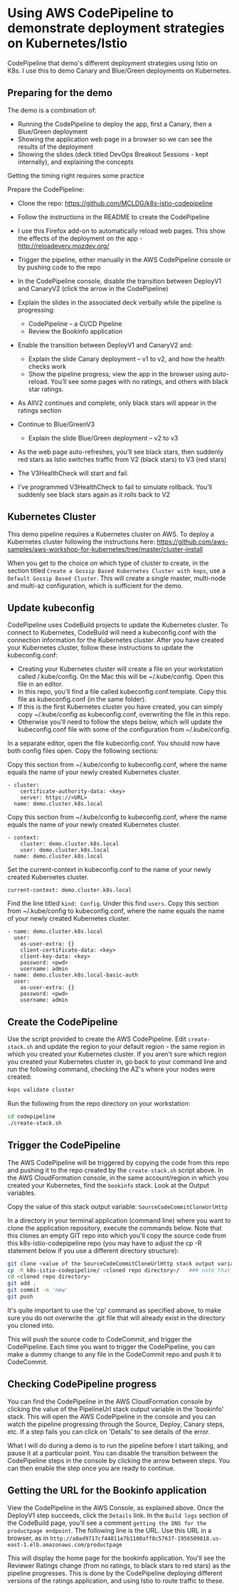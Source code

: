 # Using AWS CodePipeline to demonstrate deployment strategies on Kubernetes/Istio
CodePipeline that demo's different deployment strategies using Istio on K8s. I use this to demo Canary and Blue/Green
deployments on Kubernetes.

## Preparing for the demo
The demo is a combination of:
* Running the CodePipeline to deploy the app, first a Canary, then a Blue/Green deployment
* Showing the application web page in a browser so we can see the results of the deployment
* Showing the slides (deck titled DevOps Breakout Sessions - kept internally), and explaining the concepts

Getting the timing right requires some practice

Prepare the CodePipeline:
* Clone the repo: https://github.com/MCLDG/k8s-istio-codepipeline
* Follow the instructions in the README to create the CodePipeline

* I use this Firefox add-on to automatically reload web pages. This show the effects of the deployment on the app - http://reloadevery.mozdev.org/
* Trigger the pipeline, either manually in the AWS CodePipeline console or by pushing code to the repo
* In the CodePipeline console, disable the transition between DeployV1 and CanaryV2 (click the arrow in the CodePipeline)
* Explain the slides in the associated deck verbally while the pipeline is progressing: 
    * CodePipeline – a CI/CD Pipeline
    * Review the Bookinfo application
* Enable the transition between DeployV1 and CanaryV2 and:
    * Explain the slide Canary deployment – v1 to v2, and how the health checks work
    * Show the pipeline progress; view the app in the browser using auto-reload. You’ll see some pages with no ratings, and others with black star ratings. 
* As AllV2 continues and complete, only black stars will appear in the ratings section
* Continue to Blue/GreenV3
    * Explain the slide Blue/Green deployment – v2 to v3
* As the web page auto-refreshes, you’ll see black stars, then suddenly red stars as Istio switches traffic from V2 (black stars) to V3 (red stars)
* The V3HealthCheck will start and fail.
* I’ve programmed V3HealthCheck to fail to simulate rollback. You’ll suddenly see black stars again as it rolls back to V2

## Kubernetes Cluster
This demo pipeline requires a Kubernetes cluster on AWS. To deploy a Kubernetes cluster following the
instructions here: https://github.com/aws-samples/aws-workshop-for-kubernetes/tree/master/cluster-install

When you get to the choice on which type of cluster to create, in the section titled `Create a Gossip Based Kubernetes Cluster with kops`,
use a `Default Gossip Based Cluster`. This will create a single master, multi-node and multi-az configuration, which
is sufficient for the demo.

## Update kubeconfig
CodePipeline uses CodeBuild projects to update the Kubernetes cluster. To connect to Kubernetes, CodeBuild will
need a kubeconfig.conf with the connection information for the Kubernetes cluster. After you have created your Kubernetes
cluster, follow these instructions to update the kubeconfig.conf:

* Creating your Kubernetes cluster will create a file on your workstation called <home directory>/.kube/config. On
the Mac this will be ~/.kube/config. Open this file in an editor.
* In this repo, you'll find a file called kubeconfig.conf.template. Copy this file as kubeconfig.conf (in the same folder).
* If this is the first Kubernetes cluster you have created, you can simply copy ~/.kube/config as kubeconfig.conf, overwriting the
file in this repo.
* Otherwise you'll need to follow the steps below, which will update the kubeconfig.conf file with some of the 
configuration from ~/.kube/config.

In a separate editor, open the file kubeconfig.conf. You should now have both config files open. Copy the following sections:

Copy this section from ~/.kube/config to kubeconfig.conf, where the name equals the name of your newly created Kubernetes cluster.
```
- cluster:
    certificate-authority-data: <key>
    server: https://<URL>
  name: demo.cluster.k8s.local
```

Copy this section from ~/.kube/config to kubeconfig.conf, where the name equals the name of your newly created Kubernetes cluster.
```
- context:
    cluster: demo.cluster.k8s.local
    user: demo.cluster.k8s.local
  name: demo.cluster.k8s.local
```

Set the current-context in kubeconfig.conf to the name of your newly created Kubernetes cluster.
```
current-context: demo.cluster.k8s.local
```

Find the line titled `kind: Config`. Under this find `users`.
Copy this section from ~/.kube/config to kubeconfig.conf, where the name equals the name of your newly created Kubernetes cluster.
```
- name: demo.cluster.k8s.local
  user:
    as-user-extra: {}
    client-certificate-data: <key>
    client-key-data: <key>
    password: <pwd>
    username: admin
- name: demo.cluster.k8s.local-basic-auth
  user:
    as-user-extra: {}
    password: <pwd>
    username: admin
```

## Create the CodePipeline
Use the script provided to create the AWS CodePipeline. Edit `create-stack.sh` and update the region to your default 
region - the same region in which you created your Kubernetes cluster. If you aren't sure which region you created
your Kubernetes cluster in, go back to your command line and run the following command, checking the AZ's where your
nodes were created:

```bash
kops validate cluster
```

Run the following from the repo directory on your workstation:

```bash
cd codepipeline
./create-stack.sh
```

## Trigger the CodePipeline
The AWS CodePipeline will be triggered by copying the code from this repo and pushing it to the repo created by the `create-stack.sh`
script above. In the AWS CloudFormation console, in the same account/region in which you created your Kubernetes, 
find the `bookinfo` stack. Look at the Output variables. 

Copy the value of this stack output variable: `SourceCodeCommitCloneUrlHttp`

In a directory in your terminal application (command line) where you want to clone the application repository, 
execute the commands below. 
Note that this clones an empty GIT repo into which you'll copy the source code from this k8s-istio-codepipeline repo 
(you may have to adjust the cp -R statement below if you use a different directory structure):

```bash
git clone <value of the SourceCodeCommitCloneUrlHttp stack output variable>
cp -R k8s-istio-codepipeline/ <cloned repo directory>/   ### note that 'cp' works differently on Mac and Linux. In Linux you may have to use cp -R blg-svlss-msvc/Booking/* <cloned repo directory>/
cd <cloned repo directory>
git add .
git commit -m 'new'
git push
```

It's quite important to use the 'cp' command as specified above, to make sure you do not overwrite the .git file that will already
exist in the directory you cloned into.

This will push the source code to CodeCommit, and trigger the CodePipeline. Each time you want to trigger the CodePipeline,
 you can make a dummy change to any file in the CodeCommit repo and push it to CodeCommit. 

## Checking CodePipeline progress
You can find the CodePipeline in the AWS CloudFormation console by clicking the value of the PipelineUrl stack 
output variable in the 'bookinfo' stack. This will open the AWS CodePipeline in the console and you can watch the
pipeline progressing through the Source, Deploy, Canary steps, etc. If a step fails you can click on 'Details' to see
details of the error.

What I will do during a demo is to run the pipeline before I start talking, and pause it at a particular point. You 
can disable the transition between the CodePipeline steps in the console by clicking the arrow between steps. You can
then enable the step once you are ready to continue.

## Getting the URL for the Bookinfo application
View the CodePipeline in the AWS Console, as explained above. Once the DeployV1 step succeeds, click the `Details` link.
In the `Build logs` section of the CodeBuild page, you'll see a comment `getting the DNS for the productpage endpoint`.
The following line is the URL. Use this URL in a browser, as in 
`http://a0ad9717cf44811e7b1100aff8c57637-1956509818.us-east-1.elb.amazonaws.com/productpage`

This will display the home page for the bookinfo application. You'll see the Reviewer Ratings change (from no ratings,
to black stars to red stars) as the pipeline progresses. This is done by the CodePipeline deploying different versions
of the ratings application, and using Istio to route traffic to these.